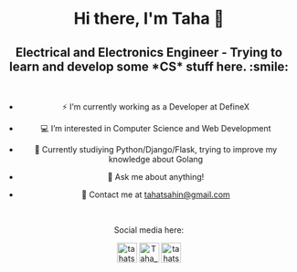 <h1 align="center"> Hi there, I'm Taha 👋 </h1>

<h2 align="center"> Electrical and Electronics Engineer - Trying to learn and develop some *CS* stuff here. :smile:</h2> 


<br />

<center> 

* ⚡ I’m currently working as a Developer at DefineX
	
* 💻 I’m interested in Computer Science and Web Development
	
* 📙 Currently studiying Python/Django/Flask, trying to improve my knowledge about Golang
	
* 💬 Ask me about anything!

* 📧 Contact me at [tahatsahin@gmail.com](mailto:tahatsahin@gmail.com)
	
</center> 

<br />

<p align="center"> Social media here: </p>

<p align="center">
<a href="https://www.linkedin.com/in/taha-turgut-sahin
" target="_blank"><img align="center" src="https://cdn.jsdelivr.net/npm/simple-icons@v3/icons/linkedin.svg" alt="tahatsahin" width="35px" /></a>
<a href="https://twitter.com/Taha_Turgut" target="_blank"><img align="center" src="https://cdn.jsdelivr.net/npm/simple-icons@v3/icons/twitter.svg" alt="Taha_Turgut" width="35px" /></a>
<a href="https://instagram.com/tahatsahin" target="_blank"><img align="center" src="https://cdn.jsdelivr.net/npm/simple-icons@v3/icons/instagram.svg" alt="tahatsahin" width="35px" /></a>
</p>

<br />
